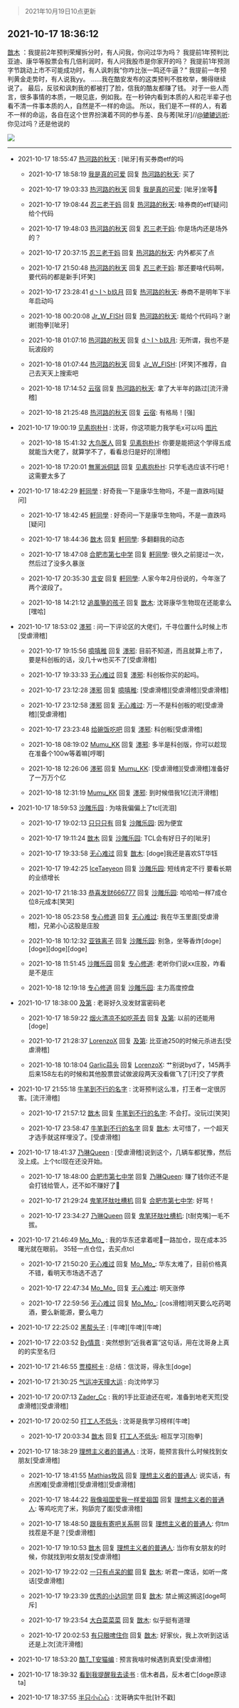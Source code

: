 > 2021年10月19日10点更新
<link rel="stylesheet" href="https://cdn.jsdelivr.net/gh/taotie6/sampleJSON@main/css/photo_show.css">
<meta name="referrer" content="no-referrer" />


 ## 2021-10-17 18:36:12 

 [㪚木](https://www.coolapk.com/feed/30754300?shareKey=MmJlMzU2ODhkN2U1NjE2YzAyNDc~) ：我提前2年预判荣耀拆分时，有人问我，你问过华为吗？
我提前1年预判比亚迪、康华等股票会有几倍利润时，有人问我股市是你家开的吗？
我提前1年预测字节跳动上市不可能成功时，有人讽刺我“你咋比张一鸣还牛逼？”
我提前一年预判黄金走势时，有人说我yy。
……我在酷安发布的这类预判不胜枚举<!--break-->，懒得继续说了。
最后，反驳和讽刺我的都被打了脸，信我的酷友都赚了钱。
对于一些人而言，很多事情的本质，一眼见底，例如我。在一秒钟内看到本质的人和花半辈子也看不清一件事本质的人，自然是不一样的命运。
所以，我们是不一样的人，有着不一样的命运，各自在这个世界扮演着不同的参与差、良与莠[呲牙]//<a class="feed-link-uname" href="/u/辘辘远听">@辘辘远听</a>:你见过吗？还是他说的 

<div class="album">
<img class="img-item" src="http://image.coolapk.com/feed/2021/0126/07/1081091_9a2d85c2_7045_8108@672x378.gif" />
</div>

 ------- 

- 2021-10-17 18:55:47 [热河路的秋天](uid=4039760) : [呲牙]有买券商etf的吗 

    - 2021-10-17 18:58:19 [我是真的可爱](uid=731138) 回复 [热河路的秋天](uid=4039760): 买了 

    - 2021-10-17 19:03:33 [热河路的秋天](uid=4039760) 回复 [我是真的可爱](uid=731138): [呲牙]坐等🛫 

    - 2021-10-17 19:08:44 [忍三老干妈](uid=2094194) 回复 [热河路的秋天](uid=4039760): 啥券商的etf[疑问]给个代码 

    - 2021-10-17 19:48:03 [热河路的秋天](uid=4039760) 回复 [忍三老干妈](uid=2094194): 你是场内还是场外的？ 

    - 2021-10-17 20:37:15 [忍三老干妈](uid=2094194) 回复 [热河路的秋天](uid=4039760): 内外都买了点 

    - 2021-10-17 21:50:48 [热河路的秋天](uid=4039760) 回复 [忍三老干妈](uid=2094194): 那还要啥代码啊，要代码的都是新手[坏笑] 

    - 2021-10-17 23:28:41 [d丶I丶b玖月](uid=2952537) 回复 [热河路的秋天](uid=4039760): 券商不是明年下半年启动吗 

    - 2021-10-18 00:20:08 [Jr_W_FISH](uid=444123) 回复 [热河路的秋天](uid=4039760): 能给个代码吗？谢谢[抱拳][呲牙] 

    - 2021-10-18 01:07:16 [热河路的秋天](uid=4039760) 回复 [d丶I丶b玖月](uid=2952537): 无所谓，我也不是玩波段的 

    - 2021-10-18 01:07:44 [热河路的秋天](uid=4039760) 回复 [Jr_W_FISH](uid=444123): [坏笑]不推荐，自己去天天上搜索吧 

    - 2021-10-18 17:14:52 [云宿](uid=1369078) 回复 [热河路的秋天](uid=4039760): 拿了大半年的路过[流汗滑稽] 

    - 2021-10-18 21:25:48 [热河路的秋天](uid=4039760) 回复 [云宿](uid=1369078): 有格局！[强] 

- 2021-10-17 19:00:19 [见素抱朴H](uid=1014158) : 沈哥，你这项能力我学毛x可以吗 [图片](http://image.coolapk.com/feed/2021/0927/14/1081091_b4dd80d6_3078_4613@272x177.png)

    - 2021-10-18 15:41:32 [大鸟医人](uid=1511304) 回复 [见素抱朴H](uid=1014158): 你要是能把这个学得五成就能当大佬了，就算学不了，看看总归是好的[滑稽] 

    - 2021-10-18 17:20:01 [無黨派侗誌](uid=963651) 回复 [见素抱朴H](uid=1014158): 只学毛选应该不行吧！    这需要太多了 

- 2021-10-17 18:42:29 [軒同學](uid=882039) : 好奇我一下是康华生物吗，不是一直跌吗[疑问] 

    - 2021-10-17 18:42:45 [軒同學](uid=882039) : 好奇问一下是康华生物吗，不是一直跌吗[疑问] 

    - 2021-10-17 18:44:36 [㪚木](uid=1081091) 回复 [軒同學](uid=882039): 多翻翻我的动态 

    - 2021-10-17 18:47:08 [合肥市第七中学](uid=3597151) 回复 [軒同學](uid=882039): 很久之前提过一次，然后过了没多久暴涨 

    - 2021-10-17 20:35:30 [言安](uid=2043658) 回复 [軒同學](uid=882039): 人家今年2月份说的，今年涨了两个波段了。 

    - 2021-10-18 14:21:12 [追風箏的孩子](uid=783549) 回复 [㪚木](uid=1081091): 沈哥康华生物现在还能拿么[嘿哈] 

- 2021-10-17 18:53:02 [濹邪](uid=1210426) : 问一下评论区的大佬们，千寻位置什么时候上市[受虐滑稽] 

    - 2021-10-17 19:15:56 [噫嘻稚](uid=3140341) 回复 [濹邪](uid=1210426): 目前不知道，而且就算上市了，要是科创板的话，没几十w也买不了[受虐滑稽] 

    - 2021-10-17 19:33:33 [无心难过](uid=3681127) 回复 [濹邪](uid=1210426): 科创板你买的起吗。 

    - 2021-10-17 23:12:28 [濹邪](uid=1210426) 回复 [噫嘻稚](uid=3140341): [受虐滑稽][受虐滑稽][受虐滑稽] 

    - 2021-10-17 23:12:58 [濹邪](uid=1210426) 回复 [无心难过](uid=3681127): 万一不是科创板的呢[受虐滑稽][受虐滑稽] 

    - 2021-10-17 23:23:48 [给碗饭吃吧](uid=696402) 回复 [濹邪](uid=1210426): 科创板[受虐滑稽] 

    - 2021-10-18 08:19:02 [Mumu_KK](uid=1355663) 回复 [濹邪](uid=1210426): 多半是科创版，你可以趁现在准备个100w等着嘛[哼唧] 

    - 2021-10-18 12:26:06 [濹邪](uid=1210426) 回复 [Mumu_KK](uid=1355663): [受虐滑稽][受虐滑稽]准备好了一万万个亿 

    - 2021-10-18 12:31:19 [Mumu_KK](uid=1355663) 回复 [濹邪](uid=1210426): 到时候借我1亿[流汗滑稽] 

- 2021-10-17 18:59:53 [沙雕乐园](uid=2447129) : 为啥我偏偏上了tcl[流泪] 

    - 2021-10-17 19:02:13 [只只只有](uid=2467028) 回复 [沙雕乐园](uid=2447129): 因为便宜 

    - 2021-10-17 19:11:24 [㪚木](uid=1081091) 回复 [沙雕乐园](uid=2447129): TCL会有好日子的[呲牙] 

    - 2021-10-17 19:33:58 [无心难过](uid=3681127) 回复 [㪚木](uid=1081091): [doge]我还是喜欢ST华钰 

    - 2021-10-17 19:42:25 [IceTaeyeon](uid=2789926) 回复 [沙雕乐园](uid=2447129): 短线肯定不行 要看长期的业绩增长 

    - 2021-10-17 21:18:33 [恭喜发财666777](uid=3521469) 回复 [沙雕乐园](uid=2447129): 哈哈哈一样7成仓位8元成本[笑哭] 

    - 2021-10-18 05:23:58 [专心修道](uid=3218687) 回复 [无心难过](uid=3681127): 我在华玉里面[受虐滑稽]，兄弟小心这股是庄股 

    - 2021-10-18 10:12:32 [亚铁离子](uid=2220712) 回复 [沙雕乐园](uid=2447129): 别急，坐等香炸[doge][doge][doge][doge] 

    - 2021-10-18 11:51:45 [沙雕乐园](uid=2447129) 回复 [专心修道](uid=3218687): 老听你们说xx庄股，咋看是不是庄 

    - 2021-10-18 12:19:18 [专心修道](uid=3218687) 回复 [沙雕乐园](uid=2447129): 主力高度控盘 

- 2021-10-17 18:38:00 [及第](uid=1119990) : 老哥好久没发财富密码老 

    - 2021-10-17 18:59:22 [烟火清凉不如吃茶去](uid=4279524) 回复 [及第](uid=1119990): 以前的还能用[doge] 

    - 2021-10-17 21:28:37 [LorenzoX](uid=645650) 回复 [及第](uid=1119990): 比亚迪250的时候元杀进去[受虐滑稽] 

    - 2021-10-18 10:18:04 [Garlic蒜头](uid=473445) 回复 [LorenzoX](uid=645650): 艹别说byd了，145两手后来158左右的时候和其他股票尝试做波段两天没看做飞了[汗]交了学费 

- 2021-10-17 21:55:18 [牛笔到不行的名字](uid=2374460) : 沈哥预判这么准，打王者一定很厉害。[流汗滑稽] 

    - 2021-10-17 21:57:12 [㪚木](uid=1081091) 回复 [牛笔到不行的名字](uid=2374460): 不会打。没玩过[笑哭] 

    - 2021-10-17 23:58:47 [牛笔到不行的名字](uid=2374460) 回复 [㪚木](uid=1081091): 太可惜了，一个超天才选手就这样埋没了。[受虐滑稽] 

- 2021-10-17 18:41:37 [乃琳Queen](uid=2370903) : [受虐滑稽]说到这个，几辆车都犹豫，然后没上成。上个tcl现在还没开始。 

    - 2021-10-17 18:48:00 [合肥市第七中学](uid=3597151) 回复 [乃琳Queen](uid=2370903): 赚了钱你还不是会打钱给管人，还不如不赚好了🥰 

    - 2021-10-17 21:29:24 [鬼笔环肽吐槽机](uid=5538134) 回复 [合肥市第七中学](uid=3597151): 好骂！ 

    - 2021-10-17 23:34:27 [乃琳Queen](uid=2370903) 回复 [鬼笔环肽吐槽机](uid=5538134): [t耐克嘴]一毛不拔。 

- 2021-10-17 21:46:49 [Mo_Mo_](uid=432865) : 我的华东还拿着呢🌝一路加仓，现在成本35  曙光就在眼前。
35轻一点仓位，去买点tcl 

    - 2021-10-17 21:50:20 [无心难过](uid=3681127) 回复 [Mo_Mo_](uid=432865): 华东太难了，目前价格真不错，看明天市场选不选了 

    - 2021-10-17 22:47:34 [Mo_Mo_](uid=432865) 回复 [无心难过](uid=3681127): 明天涨停 

    - 2021-10-17 22:59:56 [无心难过](uid=3681127) 回复 [Mo_Mo_](uid=432865): [cos滑稽]明天要么吃药喝酒，要么新能源，要么电力 

- 2021-10-17 22:25:02 [黑帮头子](uid=2838832) : [牛啤][牛啤][牛啤] 

- 2021-10-17 22:03:52 [By情意](uid=2227064) : 突然想到“近我者富”这句话，用在沈哥身上真的的实至名归 

- 2021-10-17 21:46:55 [贾樟柯卡](uid=4286768) : 总结：信沈哥，得永生[doge] 

- 2021-10-17 21:30:25 [气运冲天撞大运](uid=3158661) : 向沈帅学习 

- 2021-10-17 20:07:13 [Zader_Cc](uid=1453125) : 我的1手比亚迪还在呢，准备到地老天荒[受虐滑稽][受虐滑稽] 

- 2021-10-17 20:02:50 [打工人不低头](uid=1398190) : 沈哥是我学习榜样[牛啤] 

    - 2021-10-17 20:03:34 [㪚木](uid=1081091) 回复 [打工人不低头](uid=1398190): 相互学习[抱拳] 

- 2021-10-17 18:38:29 [理想主义者的普通人](uid=1708330) : 沈哥，能预言我什么时候找到女朋友[受虐滑稽] 

    - 2021-10-17 18:41:55 [Mathias牧风](uid=3535068) 回复 [理想主义者的普通人](uid=1708330): 说实话，有点困难[受虐滑稽][受虐滑稽][受虐滑稽] 

    - 2021-10-17 18:44:22 [我像祖国爱我一样爱祖国](uid=1149364) 回复 [理想主义者的普通人](uid=1708330): 等鸡吃完了米，狗舔完了面[受虐滑稽] 

    - 2021-10-17 18:48:50 [跟我有寄吧关系啊](uid=3974915) 回复 [理想主义者的普通人](uid=1708330): 你tm找茬是不是？[受虐滑稽] 

    - 2021-10-17 19:10:53 [㪚木](uid=1081091) 回复 [理想主义者的普通人](uid=1708330): 当你有女朋友的时候，你就找到啦女朋友[受虐滑稽] 

    - 2021-10-17 19:22:02 [一只有点呆的鲲](uid=5597843) 回复 [㪚木](uid=1081091): 听君一席话，如听一席话[受虐滑稽] 

    - 2021-10-17 19:23:39 [优秀的小达同学](uid=3114536) 回复 [㪚木](uid=1081091): 禁止搁这搁这[doge呵斥] 

    - 2021-10-17 19:23:54 [大白菜菜菜](uid=2081020) 回复 [㪚木](uid=1081091): 似乎挺有道理 

    - 2021-10-17 20:02:53 [有只眼啤住你](uid=4226102) 回复 [㪚木](uid=1081091): 好家伙，我上次听到这话还是上次[流汗滑稽] 

- 2021-10-17 18:53:20 [酷T_T安猫编](uid=3220399) : 预言我啥时候遇到真爱[受虐滑稽] 

- 2021-10-17 18:39:32 [看到我提醒我去读书](uid=2577914) : 信木者昌，反木者亡[doge原谅ta] 

- 2021-10-17 18:37:55 [半只小心心](uid=1559932) : 沈哥确实牛批[针不戳] 

